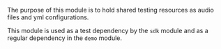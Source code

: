 The purpose of this module is to hold shared testing resources as audio files and yml configurations.

This module is used as a test dependency by the `sdk` module and as a regular dependency in the `demo` module.
